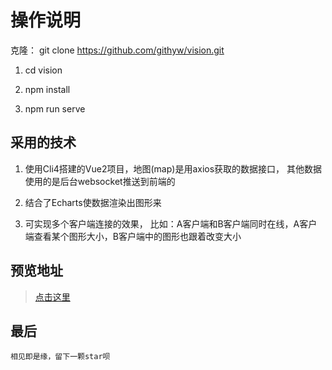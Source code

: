 # 操作说明

克隆： git clone https://github.com/githyw/vision.git

1. cd vision

2. npm install

3. npm run serve

## 采用的技术

1. 使用Cli4搭建的Vue2项目，地图(map)是用axios获取的数据接口， 其他数据使用的是后台websocket推送到前端的

2. 结合了Echarts使数据渲染出图形来

3. 可实现多个客户端连接的效果， 比如：A客户端和B客户端同时在线，A客户端查看某个图形大小，B客户端中的图形也跟着改变大小

## 预览地址
> [点击这里]()


## 最后
`相见即是缘，留下一颗star呗`
